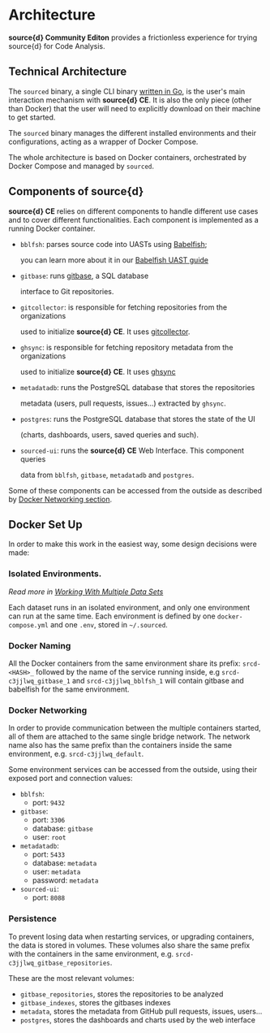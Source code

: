 # Architecture

**source{d} Community Editon** provides a frictionless experience for trying source{d} for Code Analysis.

## Technical Architecture

The `sourced` binary, a single CLI binary [written in Go](https://github.com/dpordomingo/sourced-ce/tree/a58c517aa6247630cba917ac9b86955d8a0e787b/cmd/sourced/main.go), is the user's main interaction mechanism with **source{d} CE**. It is also the only piece \(other than Docker\) that the user will need to explicitly download on their machine to get started.

The `sourced` binary manages the different installed environments and their configurations, acting as a wrapper of Docker Compose.

The whole architecture is based on Docker containers, orchestrated by Docker Compose and managed by `sourced`.

## Components of source{d}

**source{d} CE** relies on different components to handle different use cases and to cover different functionalities. Each component is implemented as a running Docker container.

* `bblfsh`: parses source code into UASTs using [Babelfish](https://docs.sourced.tech/babelfish/);

  you can learn more about it in our [Babelfish UAST guide](../usage/bblfsh.md)

* `gitbase`: runs [gitbase](https://docs.sourced.tech/gitbase), a SQL database

  interface to Git repositories.

* `gitcollector`: is responsible for fetching repositories from the organizations

  used to initialize **source{d} CE**. It uses [gitcollector](https://github.com/src-d/gitcollector).

* `ghsync`: is responsible for fetching repository metadata from the organizations

  used to initialize **source{d} CE**. It uses [ghsync](https://github.com/src-d/ghsync)

* `metadatadb`: runs the PostgreSQL database that stores the repositories

  metadata \(users, pull requests, issues...\) extracted by `ghsync`.

* `postgres`: runs the PostgreSQL database that stores the state of the UI

  \(charts, dashboards, users, saved queries and such\).

* `sourced-ui`: runs the **source{d} CE** Web Interface. This component queries

  data from `bblfsh`, `gitbase`, `metadatadb` and `postgres`.

Some of these components can be accessed from the outside as described by [Docker Networking section](architecture.md#docker-networking).

## Docker Set Up

In order to make this work in the easiest way, some design decisions were made:

### Isolated Environments.

_Read more in_ [_Working With Multiple Data Sets_](https://github.com/dpordomingo/sourced-ce/tree/a58c517aa6247630cba917ac9b86955d8a0e787b/usage/multiple-datasets.md)

Each dataset runs in an isolated environment, and only one environment can run at the same time. Each environment is defined by one `docker-compose.yml` and one `.env`, stored in `~/.sourced`.

### Docker Naming

All the Docker containers from the same environment share its prefix: `srcd-<HASH>_` followed by the name of the service running inside, e.g `srcd-c3jjlwq_gitbase_1` and `srcd-c3jjlwq_bblfsh_1` will contain gitbase and babelfish for the same environment.

### Docker Networking

In order to provide communication between the multiple containers started, all of them are attached to the same single bridge network. The network name also has the same prefix than the containers inside the same environment, e.g. `srcd-c3jjlwq_default`.

Some environment services can be accessed from the outside, using their exposed port and connection values:

* `bblfsh`:
  * port: `9432`
* `gitbase`:
  * port: `3306`
  * database: `gitbase`
  * user: `root`
* `metadatadb`:
  * port: `5433`
  * database: `metadata`
  * user: `metadata`
  * password: `metadata`
* `sourced-ui`:
  * port: `8088`

### Persistence

To prevent losing data when restarting services, or upgrading containers, the data is stored in volumes. These volumes also share the same prefix with the containers in the same environment, e.g. `srcd-c3jjlwq_gitbase_repositories`.

These are the most relevant volumes:

* `gitbase_repositories`, stores the repositories to be analyzed
* `gitbase_indexes`, stores the gitbases indexes
* `metadata`, stores the metadata from GitHub pull requests, issues, users...
* `postgres`, stores the dashboards and charts used by the web interface

